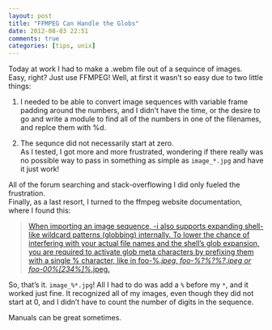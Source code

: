 ```yaml
---
layout: post
title: "FFMPEG Can Handle the Globs"
date: 2012-08-03 22:51
comments: true
categories: [tips, unix]
---
```

Today at work I had to make a .webm file out of a sequince of images.  
Easy, right? Just use FFMPEG! Well, at first it wasn’t so easy due to two little things:  

1. I needed to be able to convert image sequences with variable frame padding around the numbers, and I didn’t have the time, or the desire to go and write a module to find all of the numbers in one of the filenames, and replce them with %d.  

2. The sequnce did not necessarily start at zero.  
As I tested, I got more and more frustrated, wondering if there really was no possible way to pass in something as simple as `image_*.jpg` and have it just work!  

All of the forum searching and stack-overflowing I did only fueled the frustration.  
Finally, as a last resort, I turned to the ffmpeg website documentation, where I found this:  

> [When importing an image sequence, -i also supports expanding shell-like wildcard patterns (globbing) internally. To lower the chance of interfering with your actual file names and the shell’s glob expansion, you are required to activate glob meta characters by prefixing them with a single % character, like in foo-%*.jpeg, foo-%?%?%?.jpeg or foo-00%[234%]%*.jpeg.](http://ffmpeg.org/ffmpeg.html)  

So, that’s it. `image_%*.jpg`! All I had to do was add a `%` before my `*`, and it worked just fine. It recognized all of my images, even though they did not start at 0, and I didn’t have to count the number of digits in the sequence.  

Manuals can be great sometimes.